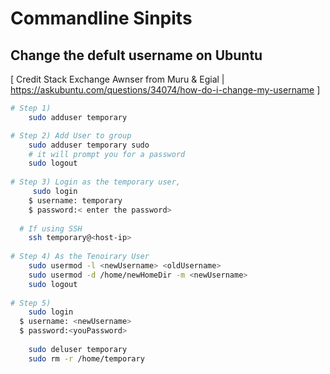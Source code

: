 # Commandline Sinpits

## Change the defult username on Ubuntu 
[ Credit Stack Exchange Awnser from Muru & Egial | https://askubuntu.com/questions/34074/how-do-i-change-my-username ]

```bash
# Step 1)  
    sudo adduser temporary

# Step 2) Add User to group
    sudo adduser temporary sudo
    # it will prompt you for a password
    sudo logout
   
# Step 3) Login as the temporary user, 
     sudo login
    $ username: temporary
    $ password:< enter the password>
    
  # If using SSH
    ssh temporary@<host-ip>  
  
# Step 4) As the Tenoirary User
    sudo usermod -l <newUsername> <oldUsername>
    sudo usermod -d /home/newHomeDir -m <newUsername>
    sudo logout
   
# Step 5) 
    sudo login   
  $ username: <newUsername>
  $ password:<youPassword>
  
    sudo deluser temporary
    sudo rm -r /home/temporary
```  

